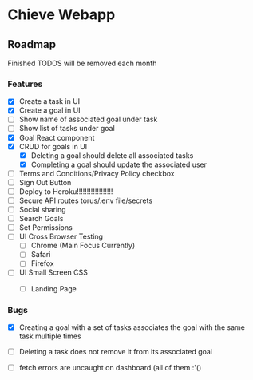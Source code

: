 # Chieve Webapp


## Roadmap
Finished TODOS will be removed each month
### Features
- [x] Create a task in UI
- [x] Create a goal in UI
- [ ] Show name of associated goal under task
- [ ] Show list of tasks under goal
- [x] Goal React component
- [x] CRUD for goals in UI
	- [x] Deleting a goal should delete all associated tasks
	- [x] Completing a goal should update the associated user
- [ ] Terms and Conditions/Privacy Policy checkbox
- [ ] Sign Out Button
- [ ] Deploy to Heroku!!!!!!!!!!!!!!!!!! 
- [ ] Secure API routes torus/.env file/secrets
- [ ] Social sharing
- [ ] Search Goals
- [ ] Set Permissions
- [ ] UI Cross Browser Testing
	- [ ] Chrome (Main Focus Currently)
	- [ ] Safari
	- [ ] Firefox
- [ ] UI Small Screen CSS
	- [ ] Landing Page


### Bugs
- [x] Creating a goal with a set of tasks associates the goal with the same task multiple times
- [ ] Deleting a task does not remove it from its associated goal
- [ ] fetch errors are uncaught on dashboard (all of them :'()







